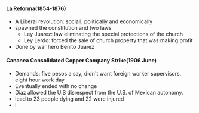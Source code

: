 #### La Reforma(1854-1876)
 - A Liberal revolution: sociall, politically and economically
 - spawned the constitution and two laws
	 - Ley Juarez: law eliminating the special protections of the church
	 - Ley Lerdo: forced the sale of church property that was making profit
 -  Done by war hero Benito Juarez
#### Cananea Consolidated Copper Company Strike(1906 June)
 - Demands: five pesos a say, didn't want foreign worker supervisors, eight hour work day
 - Eventually ended with no change
 - Diaz allowed the U.S disrespect from the U.S. of Mexican autonomy.
 - lead to 23 people dying and 22 were injured
 - l
<!--stackedit_data:
eyJoaXN0b3J5IjpbMTQ3MzkxMjgxNywxMDc5MzAwNDE1LDYzMT
EwNTk3MywtMjA4ODc0NjYxMl19
-->